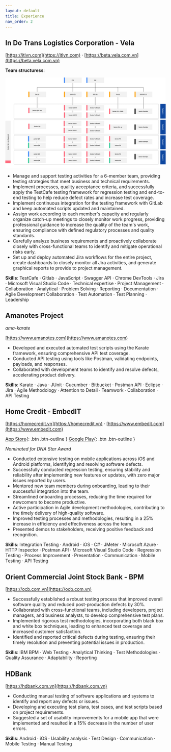 ```yaml
---
layout: default
title: Experience
nav_order: 2
---
```


## In Do Trans Logistics Corporation - Vela

[https://itlvn.com](https://itlvn.com) · [https://beta.vela.com.vn](https://beta.vela.com.vn)

**Team structuress**:

![](/assets/images/vela-org.png)

- Manage and support testing activities for a 6-member team, providing testing strategies that meet business and technical requirements.
- Implement processes, quality acceptance criteria, and successfully apply the TestCafe testing framework for regression testing and end-to-end testing to help reduce defect rates and increase test coverage.
- Implement continuous integration for the testing framework with GitLab and keep automated scripts updated and maintained.
- Assign work according to each member's capacity and regularly organize catch-up meetings to closely monitor work progress, providing professional guidance to increase the quality of the team's work, ensuring compliance with defined regulatory processes and quality standards.
- Carefully analyze business requirements and proactively collaborate closely with cross-functional teams to identify and mitigate operational risks early.
- Set up and deploy automated Jira workflows for the entire project, create dashboards to closely monitor all Jira activities, and generate graphical reports to provide to project management.

**Skills**: TestCafe · Gitlab · JavaScript · Swagger API · Chrome DevTools · Jira · Microsoft Visual Studio Code · Technical expertise · Project Management · Collaboration · Analytical · Problem Solving · Reporting · Documentation · Agile Development Collaboration · Test Automation · Test Planning · Leadership

## Amanotes Project

*ama-karate*

[https://www.amanotes.com](https://www.amanotes.com)

- Developed and executed automated test scripts using the Karate framework, ensuring comprehensive API test coverage.
- Conducted API testing using tools like Postman, validating endpoints, payloads, and responses.
- Collaborated with development teams to identify and resolve defects, accelerating product delivery.

**Skills**: Karate · Java · JUnit · Cucumber · Bitbucket · Postman API · Eclipse · Jira · Agile Methodology · Attention to Detail · Teamwork · Collaboration · API Testing

## Home Credit - EmbedIT

[https://homecredit.vn](https://homecredit.vn) · [https://www.embedit.com](https://www.embedit.com)

[App Store](https://apps.apple.com/vn/app/home-credit-t%C3%A0i-ch%C3%ADnh-s%E1%BB%91/id1553761073){: .btn .btn-outline }
[Google Play](https://play.google.com/store/apps/details?id=vn.homecredit.capp&hl=en_US){: .btn .btn-outline }

*Nominated for DNA Star Award*

- Conducted extensive testing on mobile applications across iOS and Android platforms, identifying and resolving software defects.
- Successfully conducted regression testing, ensuring stability and reliability after implementing new features or updates, with zero major issues reported by users.
- Mentored new team members during onboarding, leading to their successful integration into the team.
- Streamlined onboarding processes, reducing the time required for newcomers to become productive.
- Active participation in Agile development methodologies, contributing to the timely delivery of high-quality software.
- Improved testing processes and methodologies, resulting in a 25% increase in efficiency and effectiveness across the team.
- Presented demos to stakeholders, receiving positive feedback and recognition.

**Skills**: Integration Testing · Android · iOS · C# · JMeter · Microsoft Azure · HTTP Inspector · Postman API · Microsoft Visual Studio Code · Regression Testing · Process Improvement · Presentation · Communication · Mobile Testing · API Testing

## Orient Commercial Joint Stock Bank - BPM

[https://ocb.com.vn](https://ocb.com.vn)

- Successfully established a robust testing process that improved overall software quality and reduced post-production defects by 30%.
- Collaborated with cross-functional teams, including developers, project managers, and business analysts, to develop comprehensive test plans.
- Implemented rigorous test methodologies, incorporating both black box and white box techniques, leading to enhanced test coverage and increased customer satisfaction.
- Identified and reported critical defects during testing, ensuring their timely resolution and preventing potential issues in production.

**Skills**: IBM BPM · Web Testing · Analytical Thinking · Test Methodologies · Quality Assurance · Adaptability · Reporting

## HDBank

[https://hdbank.com.vn](https://hdbank.com.vn)

- Conducting manual testing of software applications and systems to identify and report any defects or issues.
- Developing and executing test plans, test cases, and test scripts based on project requirements.
- Suggested a set of usability improvements for a mobile app that were implemented and resulted in a 15% decrease in the number of user errors.

**Skills**: Android · iOS · Usability analysis · Test Design · Communication · Mobile Testing · Manual Testing
